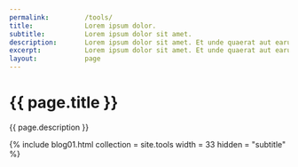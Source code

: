 ```yaml
---
permalink:         /tools/
title:             Lorem ipsum dolor.
subtitle:          Lorem ipsum dolor sit amet.
description:       Lorem ipsum dolor sit amet. Et unde quaerat aut earum animi aut explicabo saepe qui quibusdam accusamus ut velit asperiores vel natus temporibus. Qui sapiente saepe qui totam saepe est suscipit quia vel error provident cum omnis eius aut galisum rem nulla dolor? Qui internos voluptas est nulla odit est temporibus expedita eos quidem cumque. Ea voluptates eligendi quo rerum libero et molestiae harum vel fugit magni et cupiditate optio At quia consequuntur ut exercitationem laboriosam. Cum blanditiis voluptatibus At amet sunt At quia deleniti id quibusdam neque ut odio placeat.
excerpt:           Lorem ipsum dolor sit amet. Et unde quaerat aut earum animi aut explicabo saepe qui quibusdam accusamus ut velit asperiores vel natus temporibus.
layout:            page
---
```


# {{ page.title }}

{{ page.description }}

{% include blog01.html  collection = site.tools width = 33  hidden = "subtitle" %}
